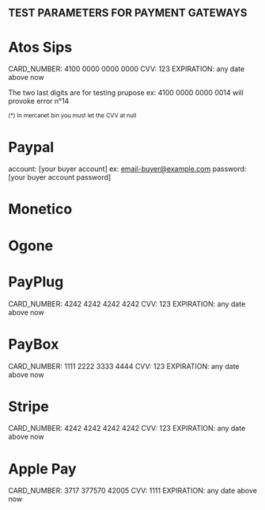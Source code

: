 TEST PARAMETERS FOR PAYMENT GATEWAYS
------------------------------------

# Atos Sips
CARD_NUMBER: 4100 0000 0000 0000
CVV: 123
EXPIRATION: any date above now

The two last digits are for testing prupose
ex: 4100 0000 0000 0014 will provoke error n°14

<sup>(\*) In mercanet bin you must let the CVV at null</sup>

# Paypal
account: [your buyer account] ex: email-buyer@example.com
password: [your buyer account password]

# Monetico

# Ogone

# PayPlug
CARD_NUMBER: 4242 4242 4242 4242
CVV: 123
EXPIRATION: any date above now

# PayBox
CARD_NUMBER: 1111 2222 3333 4444
CVV: 123
EXPIRATION: any date above now

# Stripe
CARD_NUMBER: 4242 4242 4242 4242
CVV: 123
EXPIRATION: any date above now

# Apple Pay
CARD_NUMBER: 3717 377570 42005
CVV: 1111
EXPIRATION: any date above now